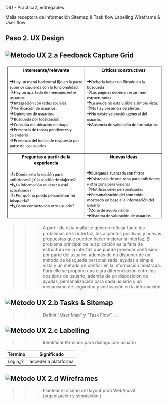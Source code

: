 DIU - Practica2, entregables

Malla receptora de información 
Sitemap & Task flow 
Labelling 
Wireframe & User flow 
## Paso 2. UX Design  


![Método UX](img/feedback-capture-grid.png) 2.a Feedback Capture Grid
----


 ![feedback grid](https://github.com/migueg/DIU20/blob/master/P2/Feedbackgrid.PNG)
  
  
>>> A partir de esta malla se quieren reflejar tanto los problemas de la interfaz, los aspectos positivos 
>>> y nuevas propuestas que pueden hacer mejorar la interfaz. El problema principal de la aplicación es la 
>>> falta de estructura en la interfaz que puede provocar confusión por parte del usuario, además de no disponer
>>> de un método de búsqueda personalizada, ayudas a simple vista y un método de confiar en la información mostrada.
>>> Para ello se propone una clara diferenciación entre los dos tipos de usuario, además de un disposición de ayudas, 
>>> personalización para cada usuario y un mecanismo de seguridad y verficación en la información.


![Método UX](img/Sitemap.png) 2.b Tasks & Sitemap 
-----

>>> Definir "User Map" y "Task Flow" ... 


![Método UX](img/labelling.png) 2.c Labelling 
----


>>> Identificar términos para diálogo con usuario  

Término | Significado     
| ------------- | -------
  Login¿?  | acceder a plataforma


![Método UX](img/Wireframes.png) 2.d Wireframes
-----

>>> Plantear el  diseño del layout para Web/movil (organización y simulación ) 

